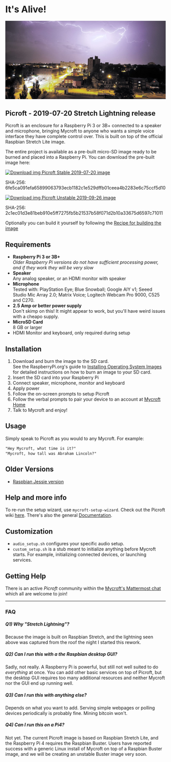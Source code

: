 # It's Alive!
![Lightning over Plexpod](https://raw.githubusercontent.com/MycroftAI/enclosure-picroft/stretch/lightning-2018-08-01.jpg )

## Picroft - 2019-07-20 Stretch Lightning release

Picroft is an enclosure for a Raspberry Pi 3 or 3B+ connected to a speaker and
microphone, bringing Mycroft to anyone who wants a simple voice interface they
have complete control over.  This is built on top of the official Raspbian
Stretch Lite image.

The entire project is available as a pre-built micro-SD image ready to be
burned and placed into a Raspberry Pi. You can download the pre-built image
here:

 [![Download img](https://github.com/MycroftAI/enclosure-picroft/raw/master/microsd-icon.png "Download img") Picroft Stable 2019-07-20 image](https://mycroft.ai/to/picroft-image)

SHA-256: 6fe5ca091efa65899063793ecb1182c1e529dffb01ceea4b2283e6c75ccf5d10

[![Download img](https://github.com/MycroftAI/enclosure-picroft/raw/master/microsd-icon.png "Download img") Picroft Unstable 2019-09-26 image](https://mycroft.ai/to/picroft-unstable)

SHA-256: 2c1ec01d3e81beb910e5ff7275fb5b21537b58f071d2b10a33675d6597c71011

Optionally you can build it yourself by following the [Recipe for building the image](image_recipe.md)

## Requirements

* **Raspberry Pi 3 or 3B+**
  <br>_Older Raspberry Pi versions do not have sufficient processing power,
  and if they work they will be very slow_
* **Speaker**
  <br>Any analog speaker, or an HDMI monitor with speaker
* **Microphone**
  <br>Tested with: PlayStation Eye; Blue Snowball; Google AIY v1; Seeed Studio
  Mic Array 2.0; Matrix Voice; Logitech Webcam Pro 9000, C525 and C270.
* **2.5 Amp or better power supply**
  <br>Don't skimp on this!  It might appear to work, but you'll have weird
  issues with a cheapo supply.
* **MicroSD Card**
  <br>8 GB or larger
* HDMI Monitor and keyboard, only required during setup


## Installation

1) Download and burn the image to the SD card.<br/>See the RaspberryPi.org's
   guide to
   [Installing Operating System Images](https://www.raspberrypi.org/documentation/installation/installing-images/)
   for detailed instructions on how to burn an image to your SD card.
2) Insert the SD card into your Raspberry Pi
3) Connect speaker, microphone, monitor and keyboard
4) Apply power
5) Follow the on-screen prompts to setup Picroft
6) Follow the verbal prompts to pair your device to an account at
   [Mycroft Home](http://home.mycroft.ai/#/device/add)
7) Talk to Mycroft and enjoy!

## Usage

Simply speak to Picroft as you would to any Mycroft.  For example:

    "Hey Mycroft, what time is it?"
    "Mycroft, how tall was Abraham Lincoln?"


## Older Versions
* [Raspbian Jessie version](https://github.com/MycroftAI/enclosure-picroft/tree/master)

## Help and more info
To re-run the setup wizard, use `mycroft-setup-wizard`.
Check out the Picroft wiki [here](https://mycroft.ai/documentation/picroft/).
There's also the general [Documentation](https://mycroft.ai/documentation/).

## Customization
* `audio_setup.sh` configures your specific audio setup.
* `custom_setup.sh` is a stub meant to initialize anything before Mycroft
  starts.  For example, initializing connected devices, or launching services.

## Getting Help

There is an active *Picroft* community within the [Mycroft's Mattermost chat](https://chat.mycroft.ai/community/channels/picroft) which all are welcome to join!

---

### FAQ
##### Q1) Why "Stretch Lightning"?
Because the image is built on Raspbian Stretch, and the lightning seen above
was captured from the roof the night I started this rework.

##### Q2) Can I run this with a the Raspbian desktop GUI?
Sadly, not really.  A Raspberry Pi is powerful, but still not well suited to do
_everything_ at once.  You can add other basic services on top of Picroft, but
the desktop GUI requires too many additional resources and neither Mycroft nor
the GUI end up running well.

##### Q3) Can I run this with anything else?
Depends on what you want to add.  Serving simple webpages or polling devices
periodically is probably fine.  Mining bitcoin won't.

##### Q4) Can I run this on a Pi4?
Not yet.  The current Picroft image is based on Raspbian Stretch Lite, and the
Raspberry Pi 4 requires the Raspbian Buster.  Users have reported success with
a generic Linux install of Mycroft on top of a Raspbian Buster image, and we
will be creating an unstable Buster image very soon.
